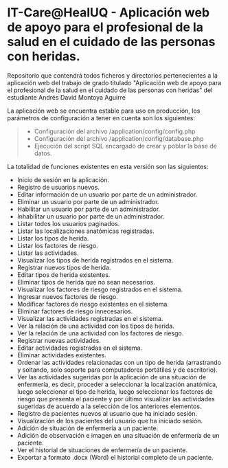 # IT-Care@HealUQ - Aplicación web de apoyo para el profesional de la salud en el cuidado de las personas con heridas.

Repositorio que contendrá todos ficheros y directorios pertenecientes a la aplicación web del trabajo de grado titulado "Aplicación web de apoyo para el profesional de la salud en el cuidado de las personas con heridas" del estudiante Andrés David Montoya Aguirre

La aplicación web se encuentra estable para uso en producción, los parámetros de configuración a tener en cuenta son los siguientes:

> * Configuración del archivo /application/config/config.php
> * Configuración del archivo /application/config/database.php
> * Ejecución del script SQL encargado de crear y poblar la base de datos.

La totalidad de funciones existentes en esta versión son las siguientes:

* Inicio de sesión en la aplicación.
* Registro de usuarios nuevos.
* Editar información de un usuario por parte de un administrador.
* Eliminar un usuario por parte de un administrador.
* Habilitar un usuario por parte de un administrador.
* Inhabilitar un usuario por parte de un administrador.
* Listar todos los usuarios paginados.
* Listar las localizaciones anatómicas registradas.
* Listar los tipos de herida.
* Listar los factores de riesgo.
* Listar las actividades.
* Visualizar los tipos de herida registrados en el sistema.
* Registrar nuevos tipos de herida.
* Editar tipos de herida existentes.
* Eliminar tipos de herida que no sean necesarios.
* Visualizar los factores de riesgo registrados en el sistema.
* Ingresar nuevos factores de riesgo.
* Modificar factores de riesgo existentes en el sistema.
* Eliminar factores de riesgo innecesarios.
* Visualizar las actividades registradas en el sistema.
* Ver la relación de una actividad con los tipos de herida.
* Ver la relación de una actividad con los factores de riesgo.
* Registrar nuevas actividades.
* Editar actividades registradas en el sistema.
* Eliminar actividades existentes.
* Ordenar las actividades relacionadas con un tipo de herida (arrastrando y soltando, solo soporte para computadores portátiles y de escritorio).
* Ver las actividades sugeridas por la aplicación de una situación de enfermería, es decir, proceder a seleccionar la localización anatómica, luego seleccionar el tipo de herida, luego seleccionar los factores de riesgo que presenta el paciente y por último visualizar las actividades sugeridas de acuerdo a la selección de los anteriores elementos.
* Registro de pacientes nuevos al usuario que ha iniciado sesión.
* Visualización de los pacientes del usuario que ha iniciado sesión.
* Adición de situación de enfermería a un paciente.
* Adición de observación e imagen en una situación de enfermería de un paciente.
* Ver el historial de situaciones de enfermería de un paciente.
* Exportar a formato .docx (Word) el historial completo de un paciente.
